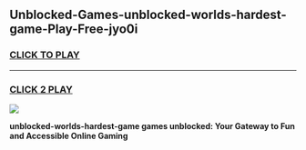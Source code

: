 
## Unblocked-Games-unblocked-worlds-hardest-game-Play-Free-jyo0i
<h3>
<a href="https://premium76.site?title=unblocked-worlds-hardest-game&ref=23A">CLICK TO PLAY</a></h3>
<hr>

<h3>
<a href="https://premium76.site?title=unblocked-worlds-hardest-game&ref=23A">CLICK 2 PLAY</a>
  
</h3>

<a href="https://premium76.site?title=unblocked-worlds-hardest-game&ref=23A"><img src="https://clearcache.store/games.png"></a>


**unblocked-worlds-hardest-game games unblocked: Your Gateway to Fun and Accessible Online Gaming**
